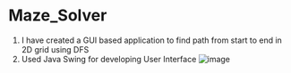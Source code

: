 # Maze_Solver
1. I have created a GUI based application to find path from start to end in 2D grid using DFS                                                                            
2. Used Java Swing for developing User Interface
![image](https://github.com/Shiva16-04/Maze_Solver/assets/100616140/ea1aa31a-3814-4fcf-8d2d-0a2e0a75aaa1)                                                              
